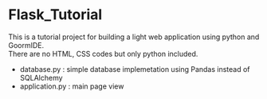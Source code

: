 # Flask_Tutorial
This is a tutorial project for building a light web application using python and GoormIDE. </br>
There are no HTML, CSS codes but only python included.

* database.py : simple database implemetation using Pandas instead of SQLAlchemy
* application.py : main page view

